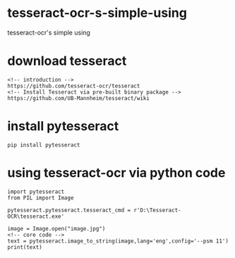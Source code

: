 # tesseract-ocr-s-simple-using
tesseract-ocr's simple using

# download tesseract
```
<!-- introduction -->
https://github.com/tesseract-ocr/tesseract
<!-- Install Tesseract via pre-built binary package -->
https://github.com/UB-Mannheim/tesseract/wiki
```

# install pytesseract
```
pip install pytesseract
```

# using tesseract-ocr via python code
```
import pytesseract
from PIL import Image

pytesseract.pytesseract.tesseract_cmd = r'D:\Tesseract-OCR\tesseract.exe'

image = Image.open("image.jpg")
<!-- core code -->
text = pytesseract.image_to_string(image,lang='eng',config='--psm 11')
print(text)
```
